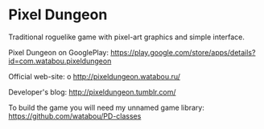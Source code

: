 Pixel Dungeon
=============

Traditional roguelike game with pixel-art graphics and simple interface.

Pixel Dungeon on GooglePlay: 
https://play.google.com/store/apps/details?id=com.watabou.pixeldungeon

Official web-site: о
http://pixeldungeon.watabou.ru/

Developer's blog: 
http://pixeldungeon.tumblr.com/

To build the game you will need my unnamed game library:
https://github.com/watabou/PD-classes
